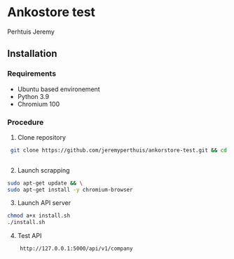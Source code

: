 # Ankostore test
Perhtuis Jeremy



## Installation

### Requirements
- Ubuntu based environement
- Python 3.9
- Chromium 100

### Procedure

1. Clone repository
```bash
 git clone https://github.com/jeremyperthuis/ankorstore-test.git && cd ankorstore-test && chmod a+x install.sh
 
```

2. Launch scrapping
```bash
sudo apt-get update && \
sudo apt-get install -y chromium-browser
```

3. Launch API server
```bash
chmod a+x install.sh
./install.sh
```

4. Test API
```
    http://127.0.0.1:5000/api/v1/company
```